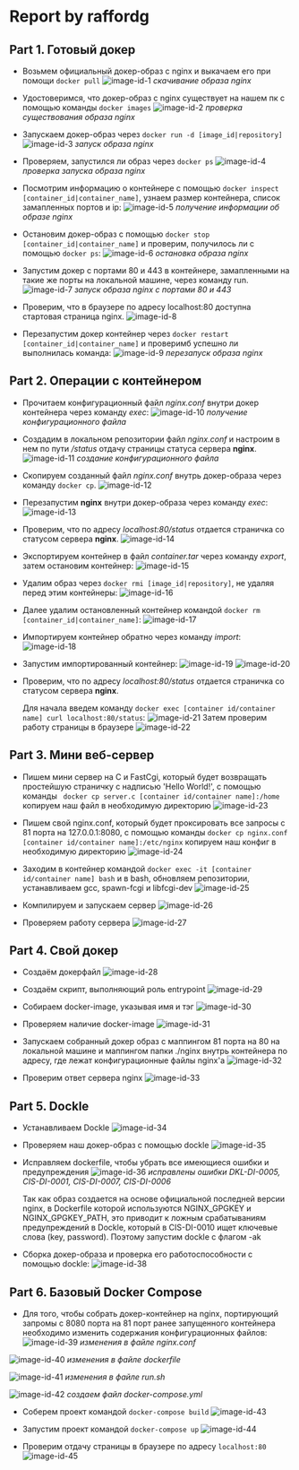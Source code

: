 [image-id-1]: img/part1-1.png
[image-id-2]: img/part1-2.png
[image-id-3]: img/part1-3.png
[image-id-4]: img/part1-4.png
[image-id-5]: img/part1-5.png
[image-id-6]: img/part1-6.png
[image-id-7]: img/part1-7.png
[image-id-8]: img/part1-8.png
[image-id-9]: img/part1-9.png
[image-id-10]: img/part2-1.png
[image-id-11]: img/part2-2.png
[image-id-12]: img/part2-3.png
[image-id-13]: img/part2-4.png
[image-id-14]: img/part2-5.png
[image-id-15]: img/part2-6.png
[image-id-16]: img/part2-7.png
[image-id-17]: img/part2-8.png
[image-id-18]: img/part2-9.png
[image-id-19]: img/part2-10.png
[image-id-20]: img/part2-11.png
[image-id-21]: img/part2-12.png
[image-id-22]: img/part2-13.png
[image-id-23]: img/part3-1.png
[image-id-24]: img/part3-2.png
[image-id-25]: img/part3-3.png
[image-id-26]: img/part3-4.png
[image-id-27]: img/part3-5.png
[image-id-28]: img/part4-1.png
[image-id-29]: img/part4-2.png
[image-id-30]: img/part4-3.png
[image-id-31]: img/part4-4.png
[image-id-32]: img/part4-5.png
[image-id-33]: img/part4-6.png
[image-id-34]: img/part5-1.png
[image-id-35]: img/part5-2.png
[image-id-36]: img/part5-3.png
[image-id-37]: img/part5-4.png
[image-id-38]: img/part5-5.png
[image-id-39]: img/part6-1.png
[image-id-40]: img/part6-2.png
[image-id-41]: img/part6-3.png
[image-id-42]: img/part6-4.png
[image-id-43]: img/part6-5.png
[image-id-44]: img/part6-6.png
[image-id-45]: img/part6-7.png

# Report by raffordg
   
## Part 1. Готовый докер

- Возьмем официальный докер-образ с nginx и выкачаем его при помощи `docker pull`
![image-id-1](img/part1-1.png)  *скачивание образа nginx*

- Удостоверимся, что докер-образ с nginx существует на нашем пк с помощью команды `docker images`
![image-id-2](img/part1-2.png)  *проверка существования образа nginx*

- Запускаем докер-образ через `docker run -d [image_id|repository]`
![image-id-3](img/part1-3.png)  *запуск образа nginx*

- Проверяем, запустился ли образ через `docker ps`
![image-id-4](img/part1-4.png)  *проверка запуска образа nginx*

- Посмотрим информацию о контейнере с помощью `docker inspect [container_id|container_name]`, узнаем размер контейнера, список замапленных портов и ip:
![image-id-5](img/part1-5.png)  *получение информации об образе nginx*

- Остановим докер-образ с помощью `docker stop [container_id|container_name]` и проверим, получилось ли с помощью `docker ps`:
![image-id-6](img/part1-6.png)  *остановка образа nginx*

- Запустим докер с портами 80 и 443 в контейнере, замапленными на такие же порты на локальной машине, через команду run.
![image-id-7](img/part1-7.png)  *запуск образа nginx с портами 80 и 443*

- Проверим, что в браузере по адресу localhost:80 доступна стартовая страница nginx.
![image-id-8](img/part1-8.png)  

- Перезапустим докер контейнер через `docker restart [container_id|container_name]` и проверимб успешно ли выполнилась команда:
![image-id-9](img/part1-9.png)  *перезапуск образа nginx*

## Part 2. Операции с контейнером

- Прочитаем конфигурационный файл *nginx.conf* внутри докер контейнера через команду *exec*:
![image-id-10](img/part2-1.png)  *получение конфигурационного файла*

- Создадим в локальном репозитории файл *nginx.conf* и настроим в нем по пути */status* отдачу страницы статуса сервера **nginx**.
![image-id-11](img/part2-2.png)  *создание конфигурационного файла*

- Скопируем созданный файл *nginx.conf* внутрь докер-образа через команду `docker cp`.
![image-id-12](img/part2-3.png)

- Перезапустим **nginx** внутри докер-образа через команду *exec*:
![image-id-13](img/part2-4.png)

- Проверим, что по адресу *localhost:80/status* отдается страничка со статусом сервера **nginx**.
![image-id-14](img/part2-5.png)
 
- Экспортируем контейнер в файл *container.tar* через команду *export*, затем остановим контейнер:
![image-id-15](img/part2-6.png)

- Удалим образ через `docker rmi [image_id|repository]`, не удаляя перед этим контейнеры:
![image-id-16](img/part2-7.png)

- Далее удалим остановленный контейнер командой `docker rm [container_id|container_name]`:
![image-id-17](img/part2-8.png)

- Импортируем контейнер обратно через команду *import*:
![image-id-18](img/part2-9.png)

- Запустим импортированный контейнер:
![image-id-19](img/part2-10.png)
![image-id-20](img/part2-11.png)

- Проверим, что по адресу *localhost:80/status* отдается страничка со статусом сервера **nginx**.

    Для начала введем команду `docker exec [container id/container name] curl localhost:80/status`:
    ![image-id-21](img/part2-12.png)
    Затем проверим работу страницы в браузере
    ![image-id-22](img/part2-13.png)

## Part 3. Мини веб-сервер

- Пишем мини сервер на C и FastCgi, который будет возвращать простейшую страничку с надписью 'Hello World!', c помощью команды ` docker cp server.c [container id/container name]:/home` копируем наш файл в необходимую директорию
![image-id-23](img/part3-1.png)

- Пишем свой nginx.conf, который будет проксировать все запросы с 81 порта на 127.0.0.1:8080,  c помощью команды `docker cp nginx.conf [container id/container name]:/etc/nginx` копируем наш конфиг в необходимую директорию
![image-id-24](img/part3-2.png)

- Заходим в контейнер командой `docker exec -it [container id/container name] bash` и в bash, обновляем репозитории, устанавливаем gcc, spawn-fcgi и libfcgi-dev
![image-id-25](img/part3-3.png)

- Компилируем и запускаем сервер
![image-id-26](img/part3-4.png)

- Проверяем работу сервера
![image-id-27](img/part3-5.png)

## Part 4. Свой докер

- Создаём докерфайл
![image-id-28](img/part4-1.png)

- Создаём скрипт, выполняющий роль entrypoint
![image-id-29](img/part4-2.png)

- Собираем docker-image, указывая имя и тэг
![image-id-30](img/part4-3.png)

- Проверяем наличие docker-image
![image-id-31](img/part4-4.png)

- Запускаем собранный докер образ с маппингом 81 порта на 80 на локальной машине и маппингом папки ./nginx внутрь контейнера по адресу, где лежат конфигурационные файлы nginx'а
![image-id-32](img/part4-5.png)

- Проверим ответ сервера nginx
![image-id-33](img/part4-6.png)

## Part 5. **Dockle**

- Устанавливаем Dockle
![image-id-34](img/part5-1.png)

- Проверяем наш докер-образ с помощью dockle
![image-id-35](img/part5-2.png)

- Исправляем dockerfile, чтобы убрать все имеющиеся ошибки и предупреждения
![image-id-36](img/part5-3.png)  *исправлены ошибки DKL-DI-0005, CIS-DI-0001, CIS-DI-0007, CIS-DI-0006*

    Так как образ создается на основе официальной последней версии nginx, в Dockerfile которой используются NGINX_GPGKEY и NGINX_GPGKEY_PATH, это приводит к ложным срабатываниям предупреждений в Dockle, который в CIS-DI-0010 ищет ключевые слова (key, password). Поэтому запустим dockle с флагом -ak

- Сборка докер-образа и проверка его работоспособности с помощью dockle:
![image-id-38](img/part5-5.png)

## Part 6. Базовый **Docker Compose**



- Для того, чтобы собрать докер-контейнер на nginx, портирующий запромы с 8080 порта на 81 порт ранее запущенного контейнера необходимо изменить содержания конфигурационных файлов:
![image-id-39](img/part6-1.png)  *изменения в файле nginx.conf*

![image-id-40](img/part6-2.png)  *изменения в файле dockerfile*

![image-id-41](img/part6-3.png)  *изменения в файле run.sh*

![image-id-42](img/part6-4.png)
*создаем файл docker-compose.yml*

- Соберем проект командой `docker-compose build`
![image-id-43](img/part6-5.png)

- Запустим проект командой `docker-compose up`
![image-id-44](img/part6-6.png)


- Проверим отдачу страницы в браузере по адресу `localhost:80`
![image-id-45](img/part6-7.png)